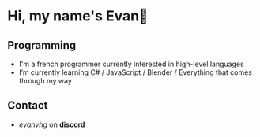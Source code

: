 # Hi, my name's Evan👋

## Programming

- I'm a french programmer currently interested in high-level languages
- I’m currently learning C# / JavaScript / Blender / Everything that comes through my way

## Contact

- *evanvhg* on **discord**
